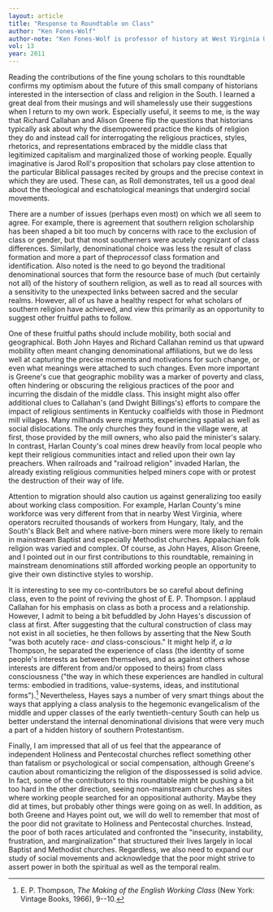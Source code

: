 ```yaml
---
layout: article
title: "Response to Roundtable on Class"
author: "Ken Fones-Wolf"
author-note: "Ken Fones-Wolf is professor of history at West Virginia University."
vol: 13
year: 2011
---
```


Reading the contributions of the fine young scholars to this roundtable
confirms my optimism about the future of this small company of
historians interested in the intersection of class and religion in the
South. I learned a great deal from their musings and will shamelessly
use their suggestions when I return to my own work. Especially useful,
it seems to me, is the way that Richard Callahan and Alison Greene flip
the questions that historians typically ask about why the disempowered
practice the kinds of religion they do and instead call for
interrogating the religious practices, styles, rhetorics, and
representations embraced by the middle class that legitimized capitalism
and marginalized those of working people. Equally imaginative is Jarod
Roll's proposition that scholars pay close attention to the particular
Biblical passages recited by groups and the precise context in which
they are used. These can, as Roll demonstrates, tell us a good deal
about the theological and eschatological meanings that undergird social
movements.

There are a number of issues (perhaps even most) on which we all seem to
agree. For example, there is agreement that southern religion
scholarship has been shaped a bit too much by concerns with race to the
exclusion of class or gender, but that most southerners were acutely
cognizant of class differences. Similarly, denominational choice was
less the result of class formation and more a part of the*process*of
class formation and identification. Also noted is the need to go beyond
the traditional denominational sources that form the resource base of
much (but certainly not all) of the history of southern religion, as
well as to read all sources with a sensitivity to the unexpected links
between sacred and the secular realms. However, all of us have a healthy
respect for what scholars of southern religion have achieved, and view
this primarily as an opportunity to suggest other fruitful paths to
follow.

One of these fruitful paths should include mobility, both social and
geographical. Both John Hayes and Richard Callahan remind us that upward
mobility often meant changing denominational affiliations, but we do
less well at capturing the precise moments and motivations for such
change, or even what meanings were attached to such changes. Even more
important is Greene's cue that geographic mobility was a marker of
poverty and class, often hindering or obscuring the religious practices
of the poor and incurring the disdain of the middle class. This insight
might also offer additional clues to Callahan's (and Dwight Billings's)
efforts to compare the impact of religious sentiments in Kentucky
coalfields with those in Piedmont mill villages. Many millhands were
migrants, experiencing spatial as well as social dislocations. The only
churches they found in the village were, at first, those provided by the
mill owners, who also paid the minister's salary. In contrast, Harlan
County's coal mines drew heavily from local people who kept their
religious communities intact and relied upon their own lay preachers.
When railroads and "railroad religion" invaded Harlan, the already
existing religious communities helped miners cope with or protest the
destruction of their way of life.

Attention to migration should also caution us against generalizing too
easily about working class composition. For example, Harlan County's
mine workforce was very different from that in nearby West Virginia,
where operators recruited thousands of workers from Hungary, Italy, and
the South's Black Belt and where native-born miners were more likely to
remain in mainstream Baptist and especially Methodist churches.
Appalachian folk religion was varied and complex. Of course, as John
Hayes, Alison Greene, and I pointed out in our first contributions to
this roundtable, remaining in mainstream denominations still afforded
working people an opportunity to give their own distinctive styles to
worship.

It is interesting to see my co-contributors be so careful about defining
class, even to the point of reviving the ghost of E. P. Thompson. I
applaud Callahan for his emphasis on class as both a process and a
relationship. However, I admit to being a bit befuddled by John Hayes's
discussion of class at first. After suggesting that the cultural
construction of class may not exist in all societies, he then follows by
asserting that the New South "was both acutely race- *and*
class-conscious." It might help if, *a la* Thompson, he separated the
experience of class (the identity of some people's interests as between
themselves, and as against others whose interests are different from
and/or opposed to theirs) from class consciousness ("the way in which
these experiences are handled in cultural terms: embodied in traditions,
value-systems, ideas, and institutional forms").[^1] 
Nevertheless, Hayes says a number of very smart things about the ways
that applying a class analysis to the hegemonic evangelicalism of the
middle and upper classes of the early twentieth-century South can help
us better understand the internal denominational divisions that were
very much a part of a hidden history of southern Protestantism.

Finally, I am impressed that all of us feel that the appearance of
independent Holiness and Pentecostal churches reflect something other
than fatalism or psychological or social compensation, although Greene's
caution about romanticizing the religion of the dispossessed is solid
advice. In fact, some of the contributors to this roundtable might be
pushing a bit too hard in the other direction, seeing non-mainstream
churches as sites where working people searched for an oppositional
authority. Maybe they did at times, but probably other things were going
on as well. In addition, as both Greene and Hayes point out, we will do
well to remember that most of the poor did not gravitate to Holiness and
Pentecostal churches. Instead, the poor of both races articulated and
confronted the "insecurity, instability, frustration, and
marginalization" that structured their lives largely in local Baptist
and Methodist churches. Regardless, we also need to expand our study of
social movements and acknowledge that the poor might strive to assert
power in both the spiritual as well as the temporal realm.

[^1]:  E. P. Thompson, *The Making of the English Working Class* (New
York: Vintage Books, 1966), 9--10.
